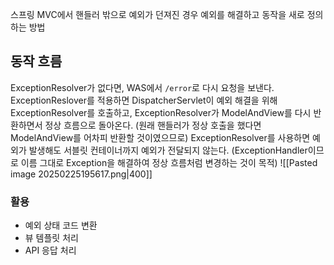 스프링 MVC에서 핸들러 밖으로 예외가 던져진 경우 예외를 해결하고 동작을 새로 정의하는 방법

## 동작 흐름
ExceptionResolver가 없다면, WAS에서 `/error`로 다시 요청을 보낸다.
ExceptionReslover를 적용하면 DispatcherServlet이 예외 해결을 위해 ExceptionResolver를 호출하고, ExceptionResolver가 ModelAndView를 다시 반환하면서 정상 흐름으로 돌아온다. (원래 핸들러가 정상 호출을 했다면 ModelAndView를 어차피 반환할 것이였으므로)
ExceptionResolver를 사용하면 예외가 발생해도 서블릿 컨테이너까지 예외가 전달되지 않는다. (ExceptionHandler이므로 이름 그대로 Exception을 해결하여 정상 흐름처럼 변경하는 것이 목적)
![[Pasted image 20250225195617.png|400]]
### 활용
- 예외 상태 코드 변환
- 뷰 템플릿 처리
- API 응답 처리

